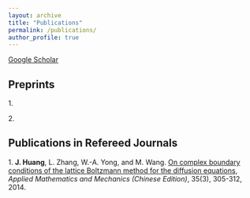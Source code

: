 ```yaml
---
layout: archive
title: "Publications"
permalink: /publications/
author_profile: true
---
```


[Google Scholar](https://scholar.google.com/citations?hl=en&user=eCEowlgAAAAJ)

## Preprints
1\. 

2\. 

## Publications in Refereed Journals

1\. **J. Huang**, L. Zhang, W.-A. Yong, and M. Wang. [On complex boundary conditions of the lattice Boltzmann method for the diffusion equations](http://www.cqvip.com/QK/95055X/20143/48769791.html), *Applied Mathematics and Mechanics (Chinese Edition)*, 35(3), 305-312, 2014.

